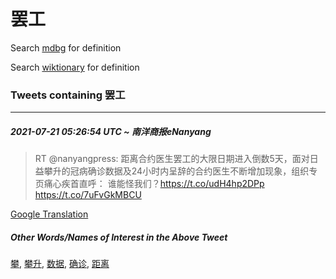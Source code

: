 # 罢工

Search [mdbg](https://www.mdbg.net/chinese/dictionary?page=worddict&wdrst=0&wdqb=罢工) for definition

Search [wiktionary](https://en.wiktionary.org/wiki/罢工) for definition

### Tweets containing 罢工

___
##### 2021-07-21 05:26:54 UTC ~ 南洋商报eNanyang
> RT @nanyangpress: 距离合约医生罢工的大限日期进入倒数5天，面对日益攀升的冠病确诊数据及24小时内呈辞的合约医生不断增加现象，组织专页痛心疾首直呼： 谁能怪我们？https://t.co/udH4hp2DPp https://t.co/7uFvGkMBCU

[Google Translation](https://translate.google.com/?hi=en&tab=TT&sl=zh-CN&tl=en&op=translate&text=RT+%40nanyangpress%3A+%E8%B7%9D%E7%A6%BB%E5%90%88%E7%BA%A6%E5%8C%BB%E7%94%9F%E7%BD%A2%E5%B7%A5%E7%9A%84%E5%A4%A7%E9%99%90%E6%97%A5%E6%9C%9F%E8%BF%9B%E5%85%A5%E5%80%92%E6%95%B05%E5%A4%A9%EF%BC%8C%E9%9D%A2%E5%AF%B9%E6%97%A5%E7%9B%8A%E6%94%80%E5%8D%87%E7%9A%84%E5%86%A0%E7%97%85%E7%A1%AE%E8%AF%8A%E6%95%B0%E6%8D%AE%E5%8F%8A24%E5%B0%8F%E6%97%B6%E5%86%85%E5%91%88%E8%BE%9E%E7%9A%84%E5%90%88%E7%BA%A6%E5%8C%BB%E7%94%9F%E4%B8%8D%E6%96%AD%E5%A2%9E%E5%8A%A0%E7%8E%B0%E8%B1%A1%EF%BC%8C%E7%BB%84%E7%BB%87%E4%B8%93%E9%A1%B5%E7%97%9B%E5%BF%83%E7%96%BE%E9%A6%96%E7%9B%B4%E5%91%BC%EF%BC%9A+%E8%B0%81%E8%83%BD%E6%80%AA%E6%88%91%E4%BB%AC%EF%BC%9Fhttps%3A%2F%2Ft.co%2FudH4hp2DPp+https%3A%2F%2Ft.co%2F7uFvGkMBCU)
##### Other Words/Names of Interest in the Above Tweet
[攀](攀.md), [攀升](攀升.md), [数据](数据.md), [确诊](确诊.md), [距离](距离.md)
